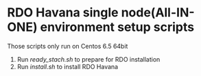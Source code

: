 RDO Havana single node(All-IN-ONE) environment setup scripts
========
Those scripts only run on Centos 6.5 64bit

1. Run _ready\_stach.sh_ to prepare for RDO installation  
2. Run _install.sh_ to install RDO Havana  

